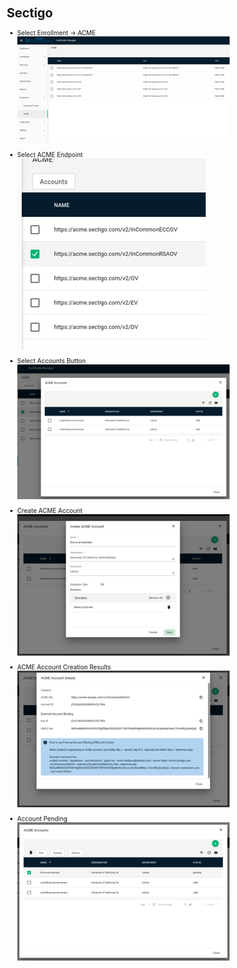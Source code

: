 # Sectigo


* Select Enrollment -> ACME
![SCM Enrollment ACME](../../docs/1-scm-enrollment_ACME.png)


* Select ACME Endpoint
![SCM Enrollment ACME](../../docs/2-scm-select-acme-endpoint.png)


* Select Accounts Button
![SCM Enrollment ACME](../../docs/3-scm-select-accounts-button.png)


* Create ACME Account
![SCM Enrollment ACME](../../docs/4-scm-create-acme-account.png)


* ACME Account Creation Results
![SCM Enrollment ACME](../../docs/5-scm-acme-account-creation-results.png)


* Account Pending
![SCM Enrollment ACME](../../docs/6-scm-account-pending.png)
